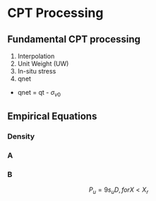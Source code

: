 # CPT Processing



## Fundamental CPT processing

1. Interpolation
2. Unit Weight (UW)
3. In-situ stress
4. qnet
  - qnet = qt - $\sigma_{v0}$   




## Empirical Equations


### Density

### A

### B

$$ P_u = 9 s_u D  , for X < X_r  $$


